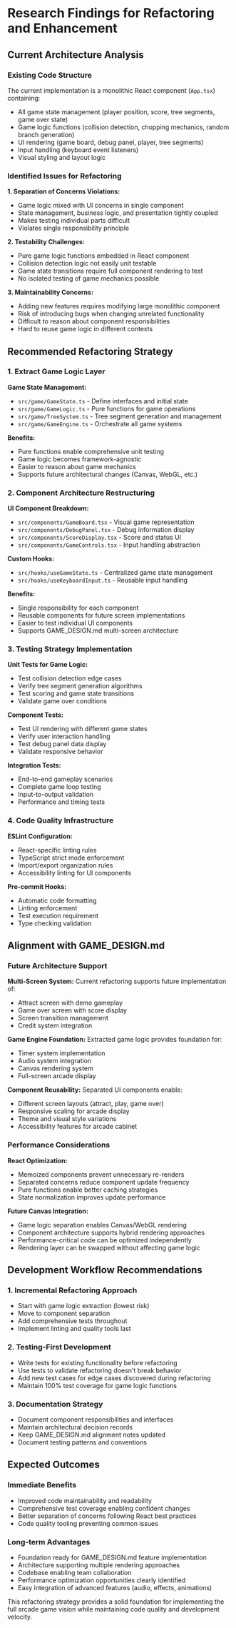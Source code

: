 # Research Findings for Refactoring and Enhancement

## Current Architecture Analysis

### Existing Code Structure
The current implementation is a monolithic React component (`App.tsx`) containing:
- All game state management (player position, score, tree segments, game over state)
- Game logic functions (collision detection, chopping mechanics, random branch generation)
- UI rendering (game board, debug panel, player, tree segments)
- Input handling (keyboard event listeners)
- Visual styling and layout logic

### Identified Issues for Refactoring

**1. Separation of Concerns Violations:**
- Game logic mixed with UI concerns in single component
- State management, business logic, and presentation tightly coupled
- Makes testing individual parts difficult
- Violates single responsibility principle

**2. Testability Challenges:**
- Pure game logic functions embedded in React component
- Collision detection logic not easily unit testable
- Game state transitions require full component rendering to test
- No isolated testing of game mechanics possible

**3. Maintainability Concerns:**
- Adding new features requires modifying large monolithic component
- Risk of introducing bugs when changing unrelated functionality
- Difficult to reason about component responsibilities
- Hard to reuse game logic in different contexts

## Recommended Refactoring Strategy

### 1. Extract Game Logic Layer

**Game State Management:**
- `src/game/GameState.ts` - Define interfaces and initial state
- `src/game/GameLogic.ts` - Pure functions for game operations
- `src/game/TreeSystem.ts` - Tree segment generation and management
- `src/game/GameEngine.ts` - Orchestrate all game systems

**Benefits:**
- Pure functions enable comprehensive unit testing
- Game logic becomes framework-agnostic
- Easier to reason about game mechanics
- Supports future architectural changes (Canvas, WebGL, etc.)

### 2. Component Architecture Restructuring

**UI Component Breakdown:**
- `src/components/GameBoard.tsx` - Visual game representation
- `src/components/DebugPanel.tsx` - Debug information display  
- `src/components/ScoreDisplay.tsx` - Score and status UI
- `src/components/GameControls.tsx` - Input handling abstraction

**Custom Hooks:**
- `src/hooks/useGameState.ts` - Centralized game state management
- `src/hooks/useKeyboardInput.ts` - Reusable input handling

**Benefits:**
- Single responsibility for each component
- Reusable components for future screen implementations
- Easier to test individual UI components
- Supports GAME_DESIGN.md multi-screen architecture

### 3. Testing Strategy Implementation

**Unit Tests for Game Logic:**
- Test collision detection edge cases
- Verify tree segment generation algorithms
- Test scoring and game state transitions
- Validate game over conditions

**Component Tests:**
- Test UI rendering with different game states
- Verify user interaction handling
- Test debug panel data display
- Validate responsive behavior

**Integration Tests:**
- End-to-end gameplay scenarios
- Complete game loop testing
- Input-to-output validation
- Performance and timing tests

### 4. Code Quality Infrastructure

**ESLint Configuration:**
- React-specific linting rules
- TypeScript strict mode enforcement
- Import/export organization rules
- Accessibility linting for UI components

**Pre-commit Hooks:**
- Automatic code formatting
- Linting enforcement
- Test execution requirement
- Type checking validation

## Alignment with GAME_DESIGN.md

### Future Architecture Support

**Multi-Screen System:**
Current refactoring supports future implementation of:
- Attract screen with demo gameplay
- Game over screen with score display
- Screen transition management
- Credit system integration

**Game Engine Foundation:**
Extracted game logic provides foundation for:
- Timer system implementation
- Audio system integration
- Canvas rendering system
- Full-screen arcade display

**Component Reusability:**
Separated UI components enable:
- Different screen layouts (attract, play, game over)
- Responsive scaling for arcade display
- Theme and visual style variations
- Accessibility features for arcade cabinet

### Performance Considerations

**React Optimization:**
- Memoized components prevent unnecessary re-renders
- Separated concerns reduce component update frequency
- Pure functions enable better caching strategies
- State normalization improves update performance

**Future Canvas Integration:**
- Game logic separation enables Canvas/WebGL rendering
- Component architecture supports hybrid rendering approaches
- Performance-critical code can be optimized independently
- Rendering layer can be swapped without affecting game logic

## Development Workflow Recommendations

### 1. Incremental Refactoring Approach
- Start with game logic extraction (lowest risk)
- Move to component separation
- Add comprehensive tests throughout
- Implement linting and quality tools last

### 2. Testing-First Development
- Write tests for existing functionality before refactoring
- Use tests to validate refactoring doesn't break behavior
- Add new test cases for edge cases discovered during refactoring
- Maintain 100% test coverage for game logic functions

### 3. Documentation Strategy
- Document component responsibilities and interfaces
- Maintain architectural decision records
- Keep GAME_DESIGN.md alignment notes updated
- Document testing patterns and conventions

## Expected Outcomes

### Immediate Benefits
- Improved code maintainability and readability
- Comprehensive test coverage enabling confident changes
- Better separation of concerns following React best practices
- Code quality tooling preventing common issues

### Long-term Advantages
- Foundation ready for GAME_DESIGN.md feature implementation
- Architecture supporting multiple rendering approaches
- Codebase enabling team collaboration
- Performance optimization opportunities clearly identified
- Easy integration of advanced features (audio, effects, animations)

This refactoring strategy provides a solid foundation for implementing the full arcade game vision while maintaining code quality and development velocity.